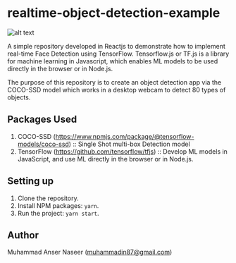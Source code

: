 # realtime-object-detection-example

![alt text](https://user-images.githubusercontent.com/21292956/194244427-83bc786f-48ba-4d0b-a5e0-2a4ab845734c.png)

A simple repository developed in Reactjs to demonstrate how to implement real-time Face Detection using TensorFlow. Tensorflow.js or TF.js is a library for machine learning in Javascript, which enables ML models to be used directly in the browser or in Node.js.

The purpose of this repository is to create an object detection app via the COCO-SSD model which works in a desktop webcam to detect 80 types of objects.

## Packages Used

1. COCO-SSD (https://www.npmjs.com/package/@tensorflow-models/coco-ssd) :: Single Shot multi-box Detection model
2. TensorFlow (https://github.com/tensorflow/tfjs) :: Develop ML models in JavaScript, and use ML directly in the browser or in Node.js.

## Setting up

1. Clone the repository.
2. Install NPM packages: `yarn`.
3. Run the project: `yarn start`.

## Author

Muhammad Anser Naseer (muhammadin87@gmail.com)
